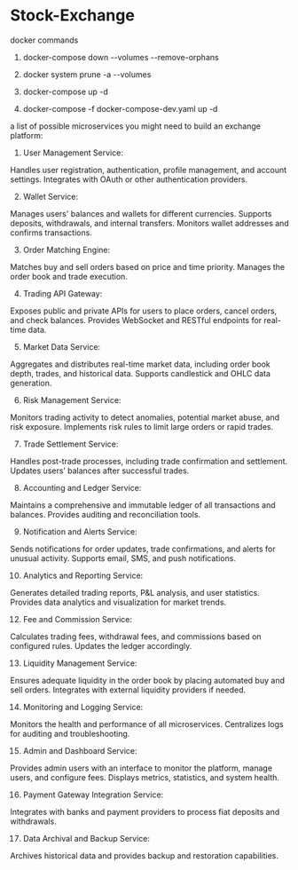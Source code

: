 # Stock-Exchange

docker commands
1. docker-compose down --volumes --remove-orphans
2. docker system prune -a --volumes

3. docker-compose up -d
4. docker-compose -f docker-compose-dev.yaml up -d



a list of possible microservices you might need to build an exchange platform:

1. User Management Service:

Handles user registration, authentication, profile management, and account settings.
Integrates with OAuth or other authentication providers.

2. Wallet Service:

Manages users' balances and wallets for different currencies.
Supports deposits, withdrawals, and internal transfers.
Monitors wallet addresses and confirms transactions.

3. Order Matching Engine:

Matches buy and sell orders based on price and time priority.
Manages the order book and trade execution.

4. Trading API Gateway:

Exposes public and private APIs for users to place orders, cancel orders, and check balances.
Provides WebSocket and RESTful endpoints for real-time data.

5. Market Data Service:

Aggregates and distributes real-time market data, including order book depth, trades, and historical data.
Supports candlestick and OHLC data generation.

6. Risk Management Service:

Monitors trading activity to detect anomalies, potential market abuse, and risk exposure.
Implements risk rules to limit large orders or rapid trades.

7. Trade Settlement Service:

Handles post-trade processes, including trade confirmation and settlement.
Updates users’ balances after successful trades.

8. Accounting and Ledger Service:

Maintains a comprehensive and immutable ledger of all transactions and balances.
Provides auditing and reconciliation tools.

9. Notification and Alerts Service:

Sends notifications for order updates, trade confirmations, and alerts for unusual activity.
Supports email, SMS, and push notifications.

10. Analytics and Reporting Service:

Generates detailed trading reports, P&L analysis, and user statistics.
Provides data analytics and visualization for market trends.

12. Fee and Commission Service:

Calculates trading fees, withdrawal fees, and commissions based on configured rules.
Updates the ledger accordingly.

13. Liquidity Management Service:

Ensures adequate liquidity in the order book by placing automated buy and sell orders.
Integrates with external liquidity providers if needed.

14. Monitoring and Logging Service:

Monitors the health and performance of all microservices.
Centralizes logs for auditing and troubleshooting.

15. Admin and Dashboard Service:

Provides admin users with an interface to monitor the platform, manage users, and configure fees.
Displays metrics, statistics, and system health.

16. Payment Gateway Integration Service:

Integrates with banks and payment providers to process fiat deposits and withdrawals.

17. Data Archival and Backup Service:

Archives historical data and provides backup and restoration capabilities.
